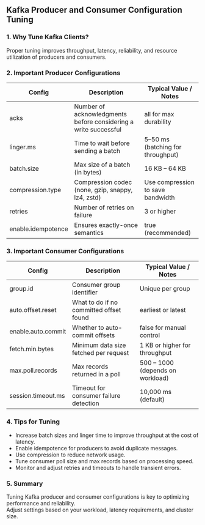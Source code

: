 ## Kafka Producer and Consumer Configuration Tuning

### 1. Why Tune Kafka Clients?
Proper tuning improves throughput, latency, reliability, and resource utilization of producers and consumers.


### 2. Important Producer Configurations

| Config              | Description                                    | Typical Value / Notes                 |
|---------------------|------------------------------------------------|-------------------------------------|
| acks             | Number of acknowledgments before considering a write successful | all for max durability            |
| linger.ms         | Time to wait before sending a batch           | 5–50 ms (batching for throughput)   |
| batch.size        | Max size of a batch (in bytes)                 | 16 KB – 64 KB                       |
| compression.type  | Compression codec (none, gzip, snappy, lz4, zstd) | Use compression to save bandwidth  |
| retries           | Number of retries on failure                    | 3 or higher                      |
| enable.idempotence| Ensures exactly-once semantics                   | true (recommended)                |


### 3. Important Consumer Configurations

| Config               | Description                                  | Typical Value / Notes               |
|----------------------|----------------------------------------------|-----------------------------------|
| group.id           | Consumer group identifier                     | Unique per group                   |
| auto.offset.reset  | What to do if no committed offset found      | earliest or latest             |
| enable.auto.commit | Whether to auto-commit offsets                | false for manual control         |
| fetch.min.bytes    | Minimum data size fetched per request         | 1 KB or higher for throughput       |
| max.poll.records   | Max records returned in a poll                 | 500 – 1000 (depends on workload)   |
| session.timeout.ms | Timeout for consumer failure detection         | 10,000 ms (default)                 |


### 4. Tips for Tuning

- Increase batch sizes and linger time to improve throughput at the cost of latency.
- Enable idempotence for producers to avoid duplicate messages.
- Use compression to reduce network usage.
- Tune consumer poll size and max records based on processing speed.
- Monitor and adjust retries and timeouts to handle transient errors.


### 5. Summary
Tuning Kafka producer and consumer configurations is key to optimizing performance and reliability.  
Adjust settings based on your workload, latency requirements, and cluster size.
